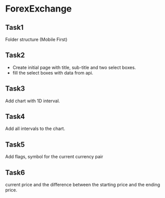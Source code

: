 # ForexExchange

## Task1
Folder structure (Mobile First)

## Task2
- Create initial page with title, sub-title and two select boxes.
- fill the select boxes with data from api.

## Task3
Add chart with 1D interval.

## Task4
Add all intervals to the chart.

## Task5
Add flags, symbol for the current currency pair

## Task6
current price and the difference between the starting price and the ending price.
